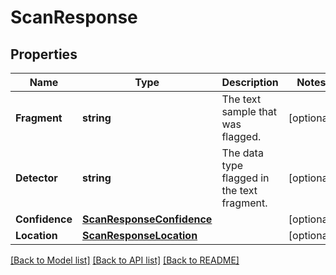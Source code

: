 # ScanResponse

## Properties

Name | Type | Description | Notes
------------ | ------------- | ------------- | -------------
**Fragment** | **string** | The text sample that was flagged. | [optional] 
**Detector** | **string** | The data type flagged in the text fragment. | [optional] 
**Confidence** | [**ScanResponseConfidence**](ScanResponse_confidence.md) |  | [optional] 
**Location** | [**ScanResponseLocation**](ScanResponse_location.md) |  | [optional] 

[[Back to Model list]](../README.md#documentation-for-models) [[Back to API list]](../README.md#documentation-for-api-endpoints) [[Back to README]](../README.md)


